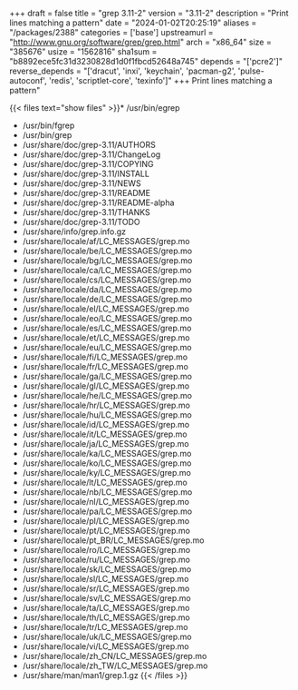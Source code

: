 +++
draft = false
title = "grep 3.11-2"
version = "3.11-2"
description = "Print lines matching a pattern"
date = "2024-01-02T20:25:19"
aliases = "/packages/2388"
categories = ['base']
upstreamurl = "http://www.gnu.org/software/grep/grep.html"
arch = "x86_64"
size = "385676"
usize = "1562816"
sha1sum = "b8892ece5fc31d3230828d1d0f1fbcd52648a745"
depends = "['pcre2']"
reverse_depends = "['dracut', 'inxi', 'keychain', 'pacman-g2', 'pulse-autoconf', 'redis', 'scriptlet-core', 'texinfo']"
+++
Print lines matching a pattern"

{{< files text="show files" >}}* /usr/bin/egrep
* /usr/bin/fgrep
* /usr/bin/grep
* /usr/share/doc/grep-3.11/AUTHORS
* /usr/share/doc/grep-3.11/ChangeLog
* /usr/share/doc/grep-3.11/COPYING
* /usr/share/doc/grep-3.11/INSTALL
* /usr/share/doc/grep-3.11/NEWS
* /usr/share/doc/grep-3.11/README
* /usr/share/doc/grep-3.11/README-alpha
* /usr/share/doc/grep-3.11/THANKS
* /usr/share/doc/grep-3.11/TODO
* /usr/share/info/grep.info.gz
* /usr/share/locale/af/LC_MESSAGES/grep.mo
* /usr/share/locale/be/LC_MESSAGES/grep.mo
* /usr/share/locale/bg/LC_MESSAGES/grep.mo
* /usr/share/locale/ca/LC_MESSAGES/grep.mo
* /usr/share/locale/cs/LC_MESSAGES/grep.mo
* /usr/share/locale/da/LC_MESSAGES/grep.mo
* /usr/share/locale/de/LC_MESSAGES/grep.mo
* /usr/share/locale/el/LC_MESSAGES/grep.mo
* /usr/share/locale/eo/LC_MESSAGES/grep.mo
* /usr/share/locale/es/LC_MESSAGES/grep.mo
* /usr/share/locale/et/LC_MESSAGES/grep.mo
* /usr/share/locale/eu/LC_MESSAGES/grep.mo
* /usr/share/locale/fi/LC_MESSAGES/grep.mo
* /usr/share/locale/fr/LC_MESSAGES/grep.mo
* /usr/share/locale/ga/LC_MESSAGES/grep.mo
* /usr/share/locale/gl/LC_MESSAGES/grep.mo
* /usr/share/locale/he/LC_MESSAGES/grep.mo
* /usr/share/locale/hr/LC_MESSAGES/grep.mo
* /usr/share/locale/hu/LC_MESSAGES/grep.mo
* /usr/share/locale/id/LC_MESSAGES/grep.mo
* /usr/share/locale/it/LC_MESSAGES/grep.mo
* /usr/share/locale/ja/LC_MESSAGES/grep.mo
* /usr/share/locale/ka/LC_MESSAGES/grep.mo
* /usr/share/locale/ko/LC_MESSAGES/grep.mo
* /usr/share/locale/ky/LC_MESSAGES/grep.mo
* /usr/share/locale/lt/LC_MESSAGES/grep.mo
* /usr/share/locale/nb/LC_MESSAGES/grep.mo
* /usr/share/locale/nl/LC_MESSAGES/grep.mo
* /usr/share/locale/pa/LC_MESSAGES/grep.mo
* /usr/share/locale/pl/LC_MESSAGES/grep.mo
* /usr/share/locale/pt/LC_MESSAGES/grep.mo
* /usr/share/locale/pt_BR/LC_MESSAGES/grep.mo
* /usr/share/locale/ro/LC_MESSAGES/grep.mo
* /usr/share/locale/ru/LC_MESSAGES/grep.mo
* /usr/share/locale/sk/LC_MESSAGES/grep.mo
* /usr/share/locale/sl/LC_MESSAGES/grep.mo
* /usr/share/locale/sr/LC_MESSAGES/grep.mo
* /usr/share/locale/sv/LC_MESSAGES/grep.mo
* /usr/share/locale/ta/LC_MESSAGES/grep.mo
* /usr/share/locale/th/LC_MESSAGES/grep.mo
* /usr/share/locale/tr/LC_MESSAGES/grep.mo
* /usr/share/locale/uk/LC_MESSAGES/grep.mo
* /usr/share/locale/vi/LC_MESSAGES/grep.mo
* /usr/share/locale/zh_CN/LC_MESSAGES/grep.mo
* /usr/share/locale/zh_TW/LC_MESSAGES/grep.mo
* /usr/share/man/man1/grep.1.gz
{{< /files >}}